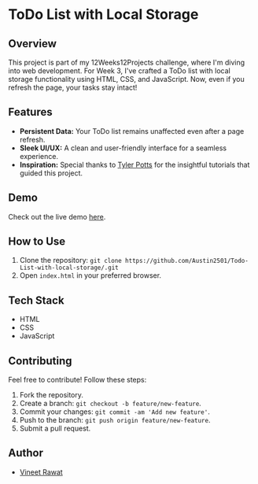 # ToDo List with Local Storage

## Overview

This project is part of my 12Weeks12Projects challenge, where I'm diving into web development. For Week 3, I've crafted a ToDo list with local storage functionality using HTML, CSS, and JavaScript. Now, even if you refresh the page, your tasks stay intact!

## Features

- **Persistent Data:** Your ToDo list remains unaffected even after a page refresh.
- **Sleek UI/UX:** A clean and user-friendly interface for a seamless experience.
- **Inspiration:** Special thanks to [Tyler Potts](https://www.linkedin.com/in/tyler-potts-535698100/) for the insightful tutorials that guided this project.

## Demo

Check out the live demo [here](https://austintodolist.netlify.app/).

## How to Use

1. Clone the repository: `git clone https://github.com/Austin2501/Todo-List-with-local-storage/.git`
2. Open `index.html` in your preferred browser.

## Tech Stack

- HTML
- CSS
- JavaScript

## Contributing

Feel free to contribute! Follow these steps:
1. Fork the repository.
2. Create a branch: `git checkout -b feature/new-feature`.
3. Commit your changes: `git commit -am 'Add new feature'`.
4. Push to the branch: `git push origin feature/new-feature`.
5. Submit a pull request.

## Author

- [Vineet Rawat](https://www.linkedin.com/in/vineet-rawat/)
